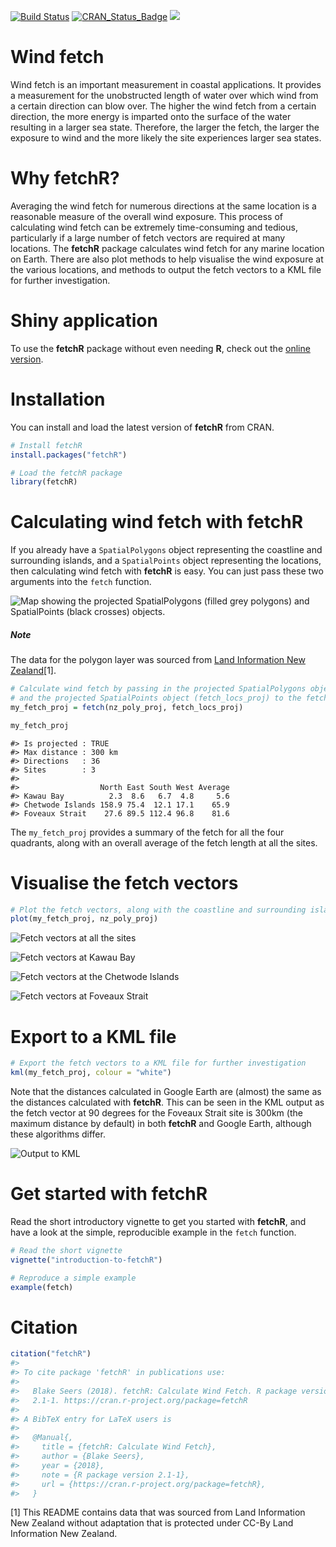 <!-- README.md is generated from README.Rmd. Please edit that file -->
[![Build
Status](https://travis-ci.org/blasee/fetchR.svg)](https://travis-ci.org/blasee/fetchR)
[![CRAN\_Status\_Badge](https://r-pkg.org/badges/version/fetchR)](https://cran.r-project.org/package=fetchR)
[![](https://cranlogs.r-pkg.org/badges/fetchR)](https://cran.r-project.org/package=fetchR)

Wind fetch
==========

Wind fetch is an important measurement in coastal applications. It
provides a measurement for the unobstructed length of water over which
wind from a certain direction can blow over. The higher the wind fetch
from a certain direction, the more energy is imparted onto the surface
of the water resulting in a larger sea state. Therefore, the larger the
fetch, the larger the exposure to wind and the more likely the site
experiences larger sea states.

Why **fetchR**?
===============

Averaging the wind fetch for numerous directions at the same location is
a reasonable measure of the overall wind exposure. This process of
calculating wind fetch can be extremely time-consuming and tedious,
particularly if a large number of fetch vectors are required at many
locations. The **fetchR** package calculates wind fetch for any marine
location on Earth. There are also plot methods to help visualise the
wind exposure at the various locations, and methods to output the fetch
vectors to a KML file for further investigation.

Shiny application
=================

To use the **fetchR** package without even needing **R**, check out the
[online version](http://windfetch.cer.auckland.ac.nz/).

Installation
============

You can install and load the latest version of **fetchR** from CRAN.

``` r
# Install fetchR
install.packages("fetchR")

# Load the fetchR package
library(fetchR)
```

Calculating wind fetch with **fetchR**
======================================

If you already have a `SpatialPolygons` object representing the
coastline and surrounding islands, and a `SpatialPoints` object
representing the locations, then calculating wind fetch with **fetchR**
is easy. You can just pass these two arguments into the `fetch`
function.

![Map showing the projected SpatialPolygons (filled grey polygons) and
SpatialPoints (black crosses) objects.](./vignettes/figures/proj.png)

##### Note

The data for the polygon layer was sourced from [Land Information New
Zealand](https://data.linz.govt.nz/layer/1153-nz-coastlines-and-islands-polygons-topo-150k/)[1].

``` r
# Calculate wind fetch by passing in the projected SpatialPolygons object (nz_poly_proj)
# and the projected SpatialPoints object (fetch_locs_proj) to the fetch function.
my_fetch_proj = fetch(nz_poly_proj, fetch_locs_proj)

my_fetch_proj
```

    #> Is projected : TRUE
    #> Max distance : 300 km
    #> Directions   : 36
    #> Sites        : 3
    #> 
    #>                  North East South West Average
    #> Kawau Bay          2.3  8.6   6.7  4.8     5.6
    #> Chetwode Islands 158.9 75.4  12.1 17.1    65.9
    #> Foveaux Strait    27.6 89.5 112.4 96.8    81.6

The `my_fetch_proj` provides a summary of the fetch for all the four
quadrants, along with an overall average of the fetch length at all the
sites.

Visualise the fetch vectors
===========================

``` r
# Plot the fetch vectors, along with the coastline and surrounding islands
plot(my_fetch_proj, nz_poly_proj)
```

![Fetch vectors at all the sites](./vignettes/figures/nz_fetch.png)

![Fetch vectors at Kawau Bay](./vignettes/figures/kawau.png)

![Fetch vectors at the Chetwode
Islands](./vignettes/figures/chetwode.png)

![Fetch vectors at Foveaux Strait](./vignettes/figures/foveaux.png)

Export to a KML file
====================

``` r
# Export the fetch vectors to a KML file for further investigation
kml(my_fetch_proj, colour = "white")
```

Note that the distances calculated in Google Earth are (almost) the same
as the distances calculated with **fetchR**. This can be seen in the KML
output as the fetch vector at 90 degrees for the Foveaux Strait site is
300km (the maximum distance by default) in both **fetchR** and Google
Earth, although these algorithms differ.

![Output to KML](./vignettes/figures/kml.png)

Get started with **fetchR**
===========================

Read the short introductory vignette to get you started with **fetchR**,
and have a look at the simple, reproducible example in the `fetch`
function.

``` r
# Read the short vignette
vignette("introduction-to-fetchR")

# Reproduce a simple example
example(fetch)
```

Citation
========

``` r
citation("fetchR")
#> 
#> To cite package 'fetchR' in publications use:
#> 
#>   Blake Seers (2018). fetchR: Calculate Wind Fetch. R package version
#>   2.1-1. https://cran.r-project.org/package=fetchR
#> 
#> A BibTeX entry for LaTeX users is
#> 
#>   @Manual{,
#>     title = {fetchR: Calculate Wind Fetch},
#>     author = {Blake Seers},
#>     year = {2018},
#>     note = {R package version 2.1-1},
#>     url = {https://cran.r-project.org/package=fetchR},
#>   }
```

[1] This README contains data that was sourced from Land Information New
Zealand without adaptation that is protected under CC-By Land
Information New Zealand.
